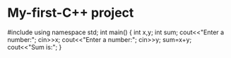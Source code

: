 # My-first-C++ project

#include<iostream>
using namespace std;
int main()
{
    int x,y;
    int sum;
    cout<<"Enter a number:";
    cin>>x;
    cout<<"Enter a number:";
    cin>>y;
    sum=x+y;
    cout<<"Sum is:";
}
